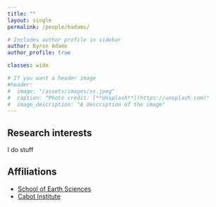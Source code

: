 ```yaml
---
title: ""
layout: single
permalink: /people/badams/

# Includes author profile in sidebar
author: Byron Adams
author_profile: true

classes: wide

# If you want a header image
#header:
#  image: "/assets/images/xx.jpeg"
#  caption: "Photo credit: [**Unsplash**](https://unsplash.com)"
#  image_description: "A description of the image"
---
```


## Research interests

I do stuff

## Affiliations

* [School of Earth Sciences](http://www.bristol.ac.uk/earthsciences/)
* [Cabot Institute](http://www.bristol.ac.uk/cabot/)
